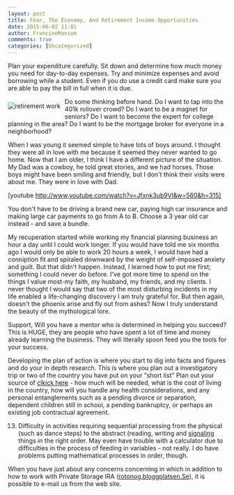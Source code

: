 ```yaml
---
layout: post
title: Fear, The Economy, And Retirement Income Opportunities
date: 2015-06-02 11:01
author: FrancineMansom
comments: true
categories: [Uncategorized]
---
```

Plan your expenditure carefully. Sit down and determine how much money you need for day-to-day expenses. Try and minimize expenses and avoid borrowing while a student. Even if you do use a credit card make sure you are able to pay the bill in full when it is due.



<img src="http://media1.picsearch.com/is?iHb_4dLnPImbm3R12bnLg7urw2JEqWEAQLZK_cp-uUw&amp;height=220" alt="retirement work" title="retirement work (c) montrealgazette.com" style="float:left;padding:10px 10px 10px 0px;border:0px">Do some thinking before hand. Do I want to tap into the 401k rollover crowd? Do I want to be a magnet for seniors? Do I want to become the expert for college planning in the area? Do I want to be the mortgage broker for everyone in a neighborhood?

When I was young it seemed simple to have lots of boys around. I thought they were all in love with me because it seemed they never wanted to go home. Now that I am older, I think I have a different picture of the situation. My Dad was a cowboy, he told great stories, and we had horses. Those boys might have been smiling and friendly, but I don't think their visits were about me. They were in love with Dad.

[youtube http://www.youtube.com/watch?v=Jfxnk3ub9VI&w=560&h=315]

You don't have to be driving a brand new car, paying high car insurance and making large car payments to go from A to B. Choose a 3 year old car instead - and save a bundle.

My recuperation started while working my financial planning business an hour a day until I could work longer. If you would have told me six months ago I would only be able to work 20 hours a week, I would have had a conniption fit and spiraled downward by the weight of self-imposed anxiety and guilt. But that didn't happen. Instead, I learned how to put me first; something I could never do before. I've got more time to spend on the things I value most-my faith, my husband, my friends, and my clients. I never thought I would say that two of the most disturbing incidents in my life enabled a life-changing discovery I am truly grateful for. But then again, doesn't the phoenix arise and fly out from ashes? Now I truly understand the beauty of the mythological lore.

Support, Will you have a mentor who is determined in helping you succeed? This is HUGE, they are people who have spent a lot of time and money already learning the business. They will literally spoon feed you the tools for your success.

Developing the plan of action is where you start to dig into facts and figures and do your in depth research. This is where you plan out a investigatory trip or two of the country you have put on your "short list" Plan out your source of <a href="http://www.garminhudreview.com/">clkick here</a> - how much will be needed, what is the cost of living in the country, how will you handle any health considerations, and any personal entanglements such as a pending divorce or separation, dependent children still in school, a pending bankruptcy, or perhaps an existing job contractual agreement.

13. Difficulty in activities requiring sequential processing from the physical (such as dance steps) to the abstract (reading, writing and <a href="http://search.huffingtonpost.com/search?q=signaling&amp;s_it=header_form_v1">signaling</a> things in the right order. May even have trouble with a calculator due to difficulties in the process of feeding in variables - not really. I do have problems putting mathematical processes in order, though.

When you have just about any concerns concerning in which in addition to how to work with Private Storage IRA (<a href="http://rotonog.bloggplatsen.se/gilla/?url=http://iratogoldcompany.blogspot.com/">rotonog.bloggplatsen.Se</a>), it is possible to e-mail us from the web site.
